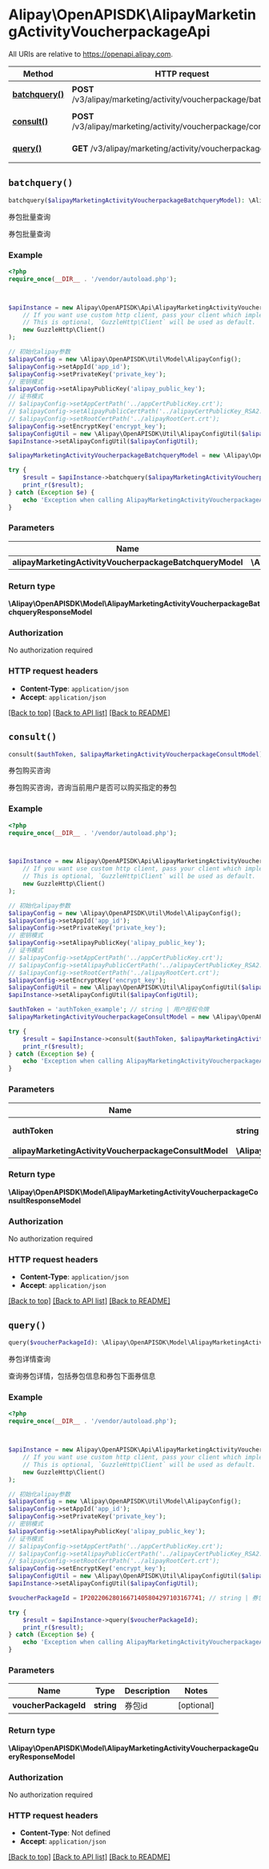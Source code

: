 # Alipay\OpenAPISDK\AlipayMarketingActivityVoucherpackageApi

All URIs are relative to https://openapi.alipay.com.

Method | HTTP request | Description
------------- | ------------- | -------------
[**batchquery()**](AlipayMarketingActivityVoucherpackageApi.md#batchquery) | **POST** /v3/alipay/marketing/activity/voucherpackage/batchquery | 券包批量查询
[**consult()**](AlipayMarketingActivityVoucherpackageApi.md#consult) | **POST** /v3/alipay/marketing/activity/voucherpackage/consult | 券包购买咨询
[**query()**](AlipayMarketingActivityVoucherpackageApi.md#query) | **GET** /v3/alipay/marketing/activity/voucherpackage/query | 券包详情查询


## `batchquery()`

```php
batchquery($alipayMarketingActivityVoucherpackageBatchqueryModel): \Alipay\OpenAPISDK\Model\AlipayMarketingActivityVoucherpackageBatchqueryResponseModel
```

券包批量查询

券包批量查询

### Example

```php
<?php
require_once(__DIR__ . '/vendor/autoload.php');



$apiInstance = new Alipay\OpenAPISDK\Api\AlipayMarketingActivityVoucherpackageApi(
    // If you want use custom http client, pass your client which implements `GuzzleHttp\ClientInterface`.
    // This is optional, `GuzzleHttp\Client` will be used as default.
    new GuzzleHttp\Client()
);

// 初始化alipay参数
$alipayConfig = new \Alipay\OpenAPISDK\Util\Model\AlipayConfig();
$alipayConfig->setAppId('app_id');
$alipayConfig->setPrivateKey('private_key');
// 密钥模式
$alipayConfig->setAlipayPublicKey('alipay_public_key');
// 证书模式
// $alipayConfig->setAppCertPath('../appCertPublicKey.crt');
// $alipayConfig->setAlipayPublicCertPath('../alipayCertPublicKey_RSA2.crt');
// $alipayConfig->setRootCertPath('../alipayRootCert.crt');
$alipayConfig->setEncryptKey('encrypt_key');
$alipayConfigUtil = new \Alipay\OpenAPISDK\Util\AlipayConfigUtil($alipayConfig);
$apiInstance->setAlipayConfigUtil($alipayConfigUtil);

$alipayMarketingActivityVoucherpackageBatchqueryModel = new \Alipay\OpenAPISDK\Model\AlipayMarketingActivityVoucherpackageBatchqueryModel(); // \Alipay\OpenAPISDK\Model\AlipayMarketingActivityVoucherpackageBatchqueryModel

try {
    $result = $apiInstance->batchquery($alipayMarketingActivityVoucherpackageBatchqueryModel);
    print_r($result);
} catch (Exception $e) {
    echo 'Exception when calling AlipayMarketingActivityVoucherpackageApi->batchquery: ', $e->getMessage(), PHP_EOL;
}
```

### Parameters

Name | Type | Description  | Notes
------------- | ------------- | ------------- | -------------
 **alipayMarketingActivityVoucherpackageBatchqueryModel** | **\Alipay\OpenAPISDK\Model\AlipayMarketingActivityVoucherpackageBatchqueryModel**|  | [optional]

### Return type

**\Alipay\OpenAPISDK\Model\AlipayMarketingActivityVoucherpackageBatchqueryResponseModel**

### Authorization

No authorization required

### HTTP request headers

- **Content-Type**: `application/json`
- **Accept**: `application/json`

[[Back to top]](#) [[Back to API list]](../../README.md#api-endpoints)
[[Back to README]](../../README.md)

## `consult()`

```php
consult($authToken, $alipayMarketingActivityVoucherpackageConsultModel): \Alipay\OpenAPISDK\Model\AlipayMarketingActivityVoucherpackageConsultResponseModel
```

券包购买咨询

券包购买咨询，咨询当前用户是否可以购买指定的券包

### Example

```php
<?php
require_once(__DIR__ . '/vendor/autoload.php');



$apiInstance = new Alipay\OpenAPISDK\Api\AlipayMarketingActivityVoucherpackageApi(
    // If you want use custom http client, pass your client which implements `GuzzleHttp\ClientInterface`.
    // This is optional, `GuzzleHttp\Client` will be used as default.
    new GuzzleHttp\Client()
);

// 初始化alipay参数
$alipayConfig = new \Alipay\OpenAPISDK\Util\Model\AlipayConfig();
$alipayConfig->setAppId('app_id');
$alipayConfig->setPrivateKey('private_key');
// 密钥模式
$alipayConfig->setAlipayPublicKey('alipay_public_key');
// 证书模式
// $alipayConfig->setAppCertPath('../appCertPublicKey.crt');
// $alipayConfig->setAlipayPublicCertPath('../alipayCertPublicKey_RSA2.crt');
// $alipayConfig->setRootCertPath('../alipayRootCert.crt');
$alipayConfig->setEncryptKey('encrypt_key');
$alipayConfigUtil = new \Alipay\OpenAPISDK\Util\AlipayConfigUtil($alipayConfig);
$apiInstance->setAlipayConfigUtil($alipayConfigUtil);

$authToken = 'authToken_example'; // string | 用户授权令牌
$alipayMarketingActivityVoucherpackageConsultModel = new \Alipay\OpenAPISDK\Model\AlipayMarketingActivityVoucherpackageConsultModel(); // \Alipay\OpenAPISDK\Model\AlipayMarketingActivityVoucherpackageConsultModel

try {
    $result = $apiInstance->consult($authToken, $alipayMarketingActivityVoucherpackageConsultModel);
    print_r($result);
} catch (Exception $e) {
    echo 'Exception when calling AlipayMarketingActivityVoucherpackageApi->consult: ', $e->getMessage(), PHP_EOL;
}
```

### Parameters

Name | Type | Description  | Notes
------------- | ------------- | ------------- | -------------
 **authToken** | **string**| 用户授权令牌 | [optional]
 **alipayMarketingActivityVoucherpackageConsultModel** | **\Alipay\OpenAPISDK\Model\AlipayMarketingActivityVoucherpackageConsultModel**|  | [optional]

### Return type

**\Alipay\OpenAPISDK\Model\AlipayMarketingActivityVoucherpackageConsultResponseModel**

### Authorization

No authorization required

### HTTP request headers

- **Content-Type**: `application/json`
- **Accept**: `application/json`

[[Back to top]](#) [[Back to API list]](../../README.md#api-endpoints)
[[Back to README]](../../README.md)

## `query()`

```php
query($voucherPackageId): \Alipay\OpenAPISDK\Model\AlipayMarketingActivityVoucherpackageQueryResponseModel
```

券包详情查询

查询券包详情，包括券包信息和券包下面券信息

### Example

```php
<?php
require_once(__DIR__ . '/vendor/autoload.php');



$apiInstance = new Alipay\OpenAPISDK\Api\AlipayMarketingActivityVoucherpackageApi(
    // If you want use custom http client, pass your client which implements `GuzzleHttp\ClientInterface`.
    // This is optional, `GuzzleHttp\Client` will be used as default.
    new GuzzleHttp\Client()
);

// 初始化alipay参数
$alipayConfig = new \Alipay\OpenAPISDK\Util\Model\AlipayConfig();
$alipayConfig->setAppId('app_id');
$alipayConfig->setPrivateKey('private_key');
// 密钥模式
$alipayConfig->setAlipayPublicKey('alipay_public_key');
// 证书模式
// $alipayConfig->setAppCertPath('../appCertPublicKey.crt');
// $alipayConfig->setAlipayPublicCertPath('../alipayCertPublicKey_RSA2.crt');
// $alipayConfig->setRootCertPath('../alipayRootCert.crt');
$alipayConfig->setEncryptKey('encrypt_key');
$alipayConfigUtil = new \Alipay\OpenAPISDK\Util\AlipayConfigUtil($alipayConfig);
$apiInstance->setAlipayConfigUtil($alipayConfigUtil);

$voucherPackageId = IP20220628016671405804297103167741; // string | 券包id

try {
    $result = $apiInstance->query($voucherPackageId);
    print_r($result);
} catch (Exception $e) {
    echo 'Exception when calling AlipayMarketingActivityVoucherpackageApi->query: ', $e->getMessage(), PHP_EOL;
}
```

### Parameters

Name | Type | Description  | Notes
------------- | ------------- | ------------- | -------------
 **voucherPackageId** | **string**| 券包id | [optional]

### Return type

**\Alipay\OpenAPISDK\Model\AlipayMarketingActivityVoucherpackageQueryResponseModel**

### Authorization

No authorization required

### HTTP request headers

- **Content-Type**: Not defined
- **Accept**: `application/json`

[[Back to top]](#) [[Back to API list]](../../README.md#api-endpoints)
[[Back to README]](../../README.md)
